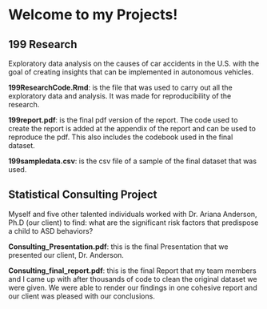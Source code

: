# Welcome to my Projects! 


## 199 Research 
Exploratory data analysis on the causes of car accidents in the U.S. with the goal of creating insights that can be
implemented in autonomous vehicles.

**199ResearchCode.Rmd**: is the file that was used to carry out all the exploratory data and analysis. It was made for reproducibility of the research. 

**199report.pdf**: is the final pdf version of the report. The code used to create the report is added at the appendix of the report and can be used to reproduce the pdf. This also includes the codebook used in the final dataset. 

**199sampledata.csv**: is the csv file of a sample of the final dataset that was used. 

## Statistical Consulting Project
Myself and five other talented individuals worked with Dr. Ariana Anderson, Ph.D (our client) to find: what are the significant risk factors that predispose a child to ASD behaviors? 
 
**Consulting_Presentation.pdf**: this is the final Presentation that we presented our client, Dr. Anderson. 

**Consulting_final_report.pdf**: this is the final Report that my team members and I came up with after thousands of code to clean the original dataset we were given. We were able to render our findings in one cohesive report and our client was pleased with our conclusions. 




